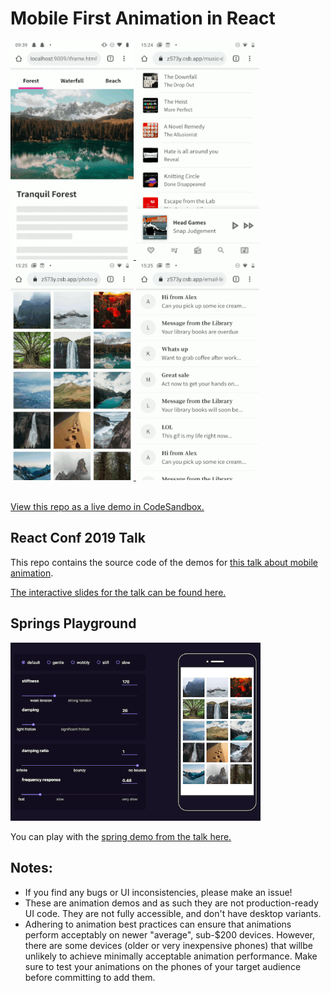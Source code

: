 # Mobile First Animation in React

<a href="https://codesandbox.io/s/github/aholachek/mobile-first-animation">
<img src="./demos/tabs.gif" alt="swipeable tabs" height="350px">
</a>
<a href="https://codesandbox.io/s/github/aholachek/mobile-first-animation">
<img src="./demos/music-drawer-android.gif" alt="an animated drawer inspired by the Apple Music app" height="350px">
</a>
<a href="https://codesandbox.io/s/github/aholachek/mobile-first-animation">
<img src="./demos/image-grid-android.gif" alt="animated grid of images" height="350px">
</a>
<a href="https://codesandbox.io/s/github/aholachek/mobile-first-animation">
<img src="./demos/email-list-android.gif" alt="dismissable email list" height="350px">
</a>

<br/>
<br/>

[View this repo as a live demo in CodeSandbox.](https://codesandbox.io/s/github/aholachek/mobile-first-animation)

## React Conf 2019 Talk

This repo contains the source code of the demos for [this talk about mobile animation](https://www.youtube.com/watch?v=JDDxR1a15Yo&feature=youtu.be&t=10664).

[The interactive slides for the talk can be found here.](http://mobile-first-animation.netlify.com)

## Springs Playground

<a href="https://spring-playground.netlify.com/">
<img src="./demos/spring-demo.png" width="400px">
</a>

You can play with the [spring demo from the talk here.](https://spring-playground.netlify.com/)

## Notes:

- If you find any bugs or UI inconsistencies, please make an issue!
- These are animation demos and as such they are not production-ready UI code. They are not fully accessible, and don't have desktop variants.
- Adhering to animation best practices can ensure that animations perform acceptably on newer "average", sub-$200 devices. However, there are some devices (older or very inexpensive phones) that willbe unlikely to achieve minimally acceptable animation performance. Make sure to test your animations on the phones of your target audience before committing to add them.
